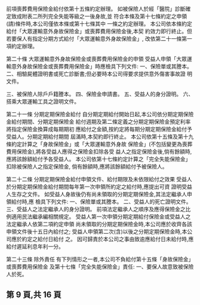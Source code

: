 前項喪葬費用保險金給付依第十五條約定辦理。 如被保險人於經「醫院」診斷確定致成附表二所列完全失能等級之一後身故,並 符合本條及第十七條約定之申領(請)條件時,本公司僅依本條或第十七條其中 一條之約定辦理。 本公司依本條約定給付「大眾運輸意外身故保險金」或喪葬費用保險金後,本契 約效力即行終止。但若要保人有指定分期方式給付「大眾運輸意外身故保險金」, 改依第二十一條第一項約定辦理。 

第二十條 大眾運輸意外身故保險金或喪葬費用保險金的申領 受益人申領「大眾運輸意外身故保險金或喪葬費用保險金」時應檢具下列文件: 一、保險單或其謄本。 二、相驗屍體證明書或死亡診斷書;但必要時本公司得要求提供意外傷害事故證 明文件。 

三、被保險人除戶戶籍謄本。 四、保險金申請書。 五、受益人的身分證明。 六、搭乘大眾運輸工具之證明文件。 

第二十一條 分期定期保險金給付 自分期定期給付開始日起,本公司依分期定期保險金給付期間、分期定期保險金 給付週期及第二條定義之分期定期保險金預定利率將指定保險金換算成每期期初 應給付之金額,按約定將每期分期定期保險金給付予受益人。分期定期給付期間 屆滿時,本契約即行終止。 本公司依第十五條及第十九條約定計算之「身故保險金」或「大眾運輸意外身故 保險金」(不包括變更為喪葬費用保險金),將各受益人應得之保險金扣除各受 益人之指定保險金後,倘有餘額時,應將該餘額給付予各受益人。 本公司依第十七條約定計算之「完全失能保險金」扣除被保險人之指定保險金, 倘有餘額時,應將該餘額給付予被保險人。 

第二十二條 分期定期保險金給付申領文件、給付期限及未依限給付之效果 受益人於分期定期保險金給付期間每年第一次申領所約定之給付時,應提出可資 證明受益人生存之文件。 如受益人身故後仍有尚未領取的分期定期保險金,其法定繼承人申領給付時,應 檢具下列文件: 一、保險單或其謄本。 二、受益人的死亡證明文件。 三、受益人之法定繼承人的身分證明。 前項法定繼承人之順序及應得保險金之比例適用民法繼承編相關規定。 受益人第一次申領分期定期給付保險金或受益人之法定繼承人依第二項約定申領 尚未領取的分期定期保險金時,本公司應於收齊各該申領文件後十五日內給付之; 受益人申領第二次(含)以後之分期定期保險金時,本公司應於約定之給付日給付 之。 因可歸責於本公司之事由致逾應給付日未給付時,應給付遲延利息年利一分。 

第二十三條 除外責任 有下列情形之一者,本公司不負給付第十五條「身故保險金」或喪葬費用保險金 及第十七條「完全失能保險金」責任: 一、要保人故意致被保險人於死。 

## 第 9 頁,共 16 頁
